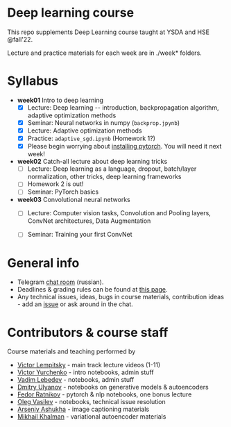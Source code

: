 # Deep learning course

This repo supplements Deep Learning course taught at YSDA and HSE @fall'22.

Lecture and practice materials for each week are in ./week* folders. 
# Syllabus
- __week01__ Intro to deep learning
  - [x] Lecture: Deep learning -- introduction, backpropagation algorithm, adaptive optimization methods
  - [x] Seminar: Neural networks in numpy (`backprop.jpynb`)
  - [x] Lecture: Adaptive optimization methods 
  - [x] Practice: `adaptive_sgd.ipynb` (Homework 1?)
  - [x] Please begin worrying about [installing pytorch](https://github.com/yandexdataschool/Practical_DL/issues/6). You will need it next week!

- __week02__ Catch-all lecture about deep learning tricks
  - [ ] Lecture: Deep learning as a language, dropout, batch/layer normalization, other tricks, deep learning frameworks
  - [ ] Homework 2 is out!
  - [ ] Seminar: PyTorch basics

- __week03__ Convolutional neural networks
  - [ ] Lecture: Computer vision tasks, Convolution and Pooling layers, ConvNet architectures, Data Augmentation
  - [ ] Seminar: Training your first ConvNet


# General info
* Telegram [chat room](https://t.me/+IsxSfgFZr1E0MDMy) (russian).
* Deadlines & grading rules can be found at [this page](https://github.com/yandexdataschool/Practical_DL/wiki/Homeworks-and-grading-(HSE)).
* Any technical issues, ideas, bugs in course materials, contribution ideas - add an [issue](https://github.com/yandexdataschool/practical_dl/issues) or ask around in the chat.


# Contributors & course staff
Course materials and teaching performed by
- [Victor Lempitsky](http://sites.skoltech.ru/compvision/members/vilem/) - main track lecture videos (1-11)
- [Victor Yurchenko](https://github.com/simflin) - intro notebooks, admin stuff
- [Vadim Lebedev](https://github.com/vadim-v-lebedev) - notebooks, admin stuff
- [Dmitry Ulyanov](https://github.com/DmitryUlyanov) - notebooks on generative models & autoencoders
- [Fedor Ratnikov](https://github.com/justheuristic/) - pytorch & nlp notebooks, one bonus lecture
- [Oleg Vasilev](https://github.com/Omrigan) - notebooks, technical issue resolution
- [Arseniy Ashukha](https://github.com/ars-ashuha) - image captioning materials
- [Mikhail Khalman](https://github.com/mihaha) - variational autoencoder materials

